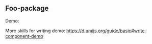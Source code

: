 ## Foo-package

Demo:

<code src="./index.tsx"></code>

More skills for writing demo: https://d.umijs.org/guide/basic#write-component-demo
